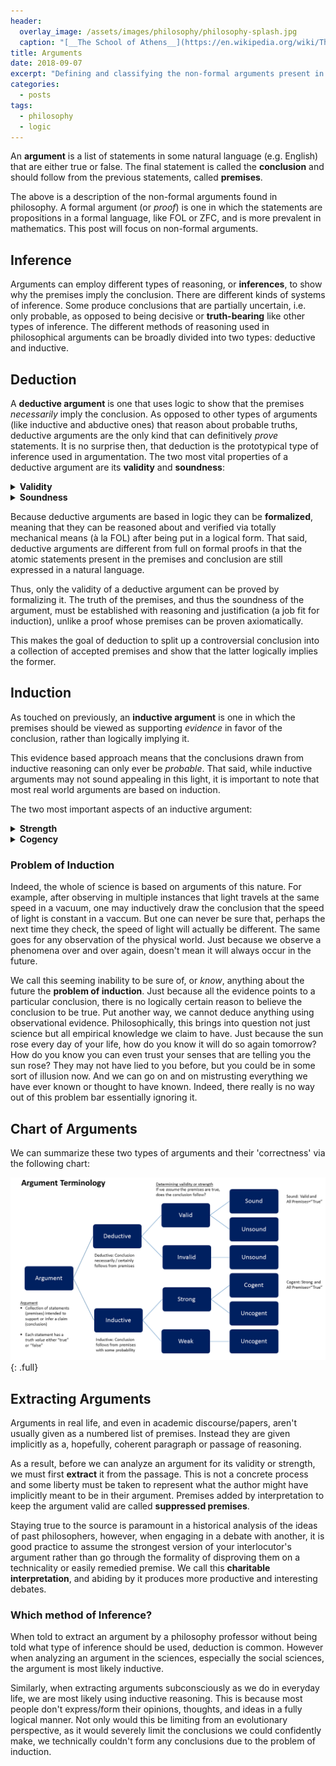 ```yaml
---
header:
  overlay_image: /assets/images/philosophy/philosophy-splash.jpg
  caption: "[__The School of Athens__](https://en.wikipedia.org/wiki/The_School_of_Athens) by Raphael"
title: Arguments
date: 2018-09-07
excerpt: "Defining and classifying the non-formal arguments present in philosophy."
categories:
  - posts
tags: 
  - philosophy
  - logic
---
```

<!-- original date: 2018-09-07 (everything except inductive section [plus edits]) -->

<!-- ACtualyl finished induction part 19-07-25 -->

An **argument** is a list of statements in some natural language (e.g. English) that are either true or false. The final statement is called the **conclusion** and should follow from the previous statements, called **premises**.

The above is a description of the non-formal arguments found in philosophy. A formal argument (or *proof*) is one in which the statements are propositions in a formal language, like FOL or ZFC, and is more prevalent in mathematics. This post will focus on non-formal arguments.

<!--more-->

## Inference
Arguments can employ different types of reasoning, or **inferences**, to show why the premises imply the conclusion. There are different kinds of systems of inference. Some produce conclusions that are partially uncertain, i.e. only probable, as opposed to being decisive or **truth-bearing** like other types of inference. The different methods of reasoning used in philosophical arguments can be broadly divided into two types: deductive and inductive.

## Deduction
A **deductive argument** is one that uses logic to show that the premises *necessarily* imply the conclusion. As opposed to other types of arguments (like inductive and abductive ones) that reason about probable truths, deductive arguments are the only kind that can definitively *prove* statements. It is no surprise then, that deduction is the prototypical type of inference used in argumentation. The two most vital properties of a deductive argument are its **validity** and **soundness**:

<details>
<summary><strong>Validity</strong></summary>
An argument is <b>valid</b>
 if and only if the truth of its premises <i>logically</i> imply its conclusion. Formally this means the following must hold:

$$p_1\wedge p_2\wedge\cdots\wedge p_n\rightarrow q$$

<i>Where $p_1, p_2, \cdots, p_n$ are the premises of the argument and $q$ is its conclusion.</i><p></p>

If an argument does not satisfy the above it is called <b>invalid</b> and cannot be sound.
<p></p>
</details>

<details>
<summary><strong>Soundness</strong></summary>
An argument is <b>sound</b> if and only if it is valid <i>and</i> all its premises are true. Formally the latter is:

$$p_1\wedge p_2\wedge\cdots\wedge p_n$$

<i>Where $p_1, p_2, \cdots, p_n$ are the argument's premises.</i><p></p>

Notice that these two conditions are sufficient for us to use the argument form <i>modus ponens</i>:

$$\begin{align}
(&p_1\wedge p_2\wedge\cdots\wedge p_n)\rightarrow q\\
&p_1\wedge p_2\wedge\cdots\wedge p_n\\
\therefore\ &\hline{q}\\
\end{align}$$

If an argument does not satisfy the above it is called <b>unsound</b>. A good deductive argument is a sound one.<p></p>
</details><p></p>

Because deductive arguments are based in logic they can be **formalized**, meaning that they can be reasoned about and verified via totally mechanical means (à la FOL) after being put in a logical form. That said, deductive arguments are different from full on formal proofs in that the atomic statements present in the premises and conclusion are still expressed in a natural language.

Thus, only the validity of a deductive argument can be proved by formalizing it. The truth of the premises, and thus the soundness of the argument, must be established with reasoning and justification (a job fit for induction), unlike a proof whose premises can be proven axiomatically.

This makes the goal of deduction to split up a controversial conclusion into a collection of accepted premises and show that the latter logically implies the former.

## Induction
As touched on previously, an **inductive argument** is one in which the premises should be viewed as supporting *evidence* in favor of the conclusion, rather than logically implying it.

This evidence based approach means that the conclusions drawn from inductive reasoning can only ever be *probable*. That said, while inductive arguments may not sound appealing in this light, it is important to note that most real world arguments are based on induction.

The two most important aspects of an inductive argument:

<!-- As is the nature of induction, these criterion are not so well-defined as those for deductive arguments. -->

<details>
<summary><strong>Strength</strong></summary>
An inductive argument is said to be <b>strong</b> if the conclusion is probable, when all the premises are assumed to be true. Otherwise, the argument is <b>weak</b>.
<p></p>
In this way, strength is analogous to validity in that it only concerns itself with the relationship between the premises and the conclusion.<p></p>
</details>

<details>
<summary><strong>Cogency</strong></summary>
An inductive argument is <b>cogent</b> if it is both strong and all its premises are true.
<p></p>
Just as before, we can see that this property is analogous to the soundness of a deductive argument, as it is concerned with both the 'correctness' of the argument <i>and</i> the truth of the premises. Where both taken together imply (at least probably) the conclusion.
</details>

<!-- #### Examples
Some examples of inductive arguments are generalizations:

> - 60% of the representative sample voted Democrat
- Thus, 60% of the voting population will vote Democrat

Analogies:

> -  -->

### Problem of Induction
Indeed, the whole of science is based on arguments of this nature. For example, after observing in multiple instances that light travels at the same speed in a vacuum, one may inductively draw the conclusion that the speed of light is constant in a vaccum. But one can never be sure that, perhaps the next time they check, the speed of light will actually be different. The same goes for any observation of the physical world. Just because we observe a phenomena over and over again, doesn't mean it will always occur in the future.

We call this seeming inability to be sure of, or *know*, anything about the future the **problem of induction**. Just because all the evidence points to a particular conclusion, there is no logically certain reason to believe the conclusion to be true. Put another way, we cannot deduce anything using observational evidence. Philosophically, this brings into question not just science but all empirical knowledge we claim to have. Just because the sun rose every day of your life, how do you know it will do so again tomorrow? How do you know you can even trust your senses that are telling you the sun rose? They may not have lied to you before, but you could be in some sort of illusion now. And we can go on and on mistrusting everything we have ever known or thought to have known. Indeed, there really is no way out of this problem bar essentially ignoring it.

## Chart of Arguments
We can summarize these two types of arguments and their 'correctness' via the following chart:

<!-- ![arguments](https://upload.wikimedia.org/wikipedia/commons/c/c6/Argument_terminology_used_in_logic.png) -->

![argument_types](/assets/images/philosophy/argument_types.png){: .full}

## Extracting Arguments
Arguments in real life, and even in academic discourse/papers, aren't usually given as a numbered list of premises. Instead they are given implicitly as a, hopefully, coherent paragraph or passage of reasoning.

As a result, before we can analyze an argument for its validity or strength, we must first **extract** it from the passage. This is not a concrete process and some liberty must be taken to represent what the author might have implicitly meant to be in their argument. Premises added by interpretation to keep the argument valid are called **suppressed premises**.

Staying true to the source is paramount in a historical analysis of the ideas of past philosophers, however, when engaging in a debate with another, it is good practice to assume the strongest version of your interlocutor's argument rather than go through the formality of disproving them on a technicality or easily remedied premise. We call this **charitable interpretation**, and abiding by it produces more productive and interesting debates.

### Which method of Inference?
When told to extract an argument by a philosophy professor without being told what type of inference should be used, deduction is common. However when analyzing an argument in the sciences, especially the social sciences, the argument is most likely inductive.

Similarly, when extracting arguments subconsciously as we do in everyday life, we are most likely using inductive reasoning. This is because most people don't express/form their opinions, thoughts, and ideas in a fully logical manner. Not only would this be limiting from an evolutionary perspective, as it would severely limit the conclusions we could confidently make, we technically couldn't form any conclusions due to the problem of induction.

<!-- ## Argument Forms and Fallacies -->
